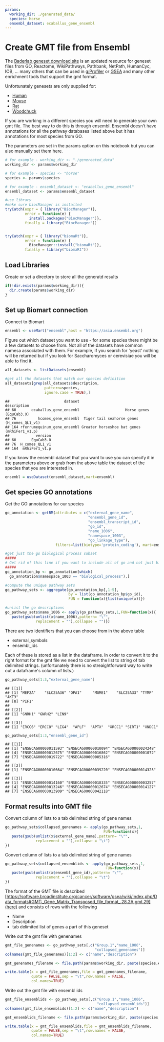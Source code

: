 ```yaml
---
params:
  working_dir: ./generated_data/
  species: horse
  ensembl_dataset: ecaballus_gene_ensembl
---
```


# Create GMT file from Ensembl

The [Baderlab geneset download site](https://download.baderlab.org/EM_Genesets/) is an updated resource for geneset files from GO, Reactome, WikiPathways, Pathbank, NetPath, HumanCyc, IOB, ... many others that can be used in [g:Profiler](https://biit.cs.ut.ee/gprofiler/gost) or [GSEA](https://www.gsea-msigdb.org/gsea/index.jsp) and many other enrichment tools that support the gmt format.  

Unfortunately genesets are only supplied for:

  * [Human](https://download.baderlab.org/EM_Genesets/current_release/Human/)
  * [Mouse](https://download.baderlab.org/EM_Genesets/current_release/Mouse/)
  * [Rat](https://download.baderlab.org/EM_Genesets/current_release/Rat/) 
  * [Woodchuck](https://download.baderlab.org/EM_Genesets/current_release/Woodchuck/)

If you are working in a different species you will need to generate your own gmt file. The best way to do this is through ensembl.  Ensembl doesn't have annotations for all the pathway databases listed above but it has annotations for most species from GO.


The parameters are set in the params option on this notebook but you can also manually set them here.

```r
# for example - working_dir <- "./genereated_data"
working_dir <- params$working_dir

# for example - species <- "horse"
species <- params$species

# for example - ensembl_dataset <- "ecaballus_gene_ensembl"
ensembl_dataset <- params$ensembl_dataset
```



```r
#use library
#make sure biocManager is installed
tryCatch(expr = { library("BiocManager")}, 
         error = function(e) { 
           install.packages("BiocManager")}, 
         finally = library("BiocManager"))


tryCatch(expr = { library("biomaRt")}, 
         error = function(e) { 
           BiocManager::install("biomaRt")}, 
         finally = library("biomaRt"))
```
## Load Libraries

Create or set a directory to store all the generatd results

```r
if(!dir.exists(params$working_dir)){
  dir.create(params$working_dir)
}
```

## Set up Biomart connection

Connect to Biomart

```r
ensembl <- useMart("ensembl",host = "https://asia.ensembl.org")
```


Figure out which dataset you want to use - for some species there might be a few datasets to choose from.  Not all of the datasets have common namesa associated with them.  For example, if you search for 'yeast' nothing will be returned but if you look for Saccharomyces or cerevisiae  you will be able to find it.


```r
all_datasets <- listDatasets(ensembl)

#get all the datasets that match our species definition
all_datasets[grep(all_datasets$description,
                  pattern=species,
                  ignore.case = TRUE),]
```

```
##                         dataset                                 description
## 60       ecaballus_gene_ensembl                     Horse genes (EquCab3.0)
## 76          hcomes_gene_ensembl  Tiger tail seahorse genes (H_comes_QL1_v1)
## 164 rferrumequinum_gene_ensembl Greater horseshoe bat genes (mRhiFer1_v1.p)
##            version
## 60       EquCab3.0
## 76  H_comes_QL1_v1
## 164  mRhiFer1_v1.p
```

If you know the ensembl dataset that you want to use you can specify it in the parameters above or grab from the above table the dataset of the species that you are interested in. 


```r
ensembl = useDataset(ensembl_dataset,mart=ensembl)
```

## Get species GO annotations

Get the GO annotations for our species

```r
go_annotation <- getBM(attributes = c("external_gene_name",
                                      "ensembl_gene_id",
                                      "ensembl_transcript_id",
                                      "go_id", 
                                      "name_1006", 
                                      "namespace_1003",
                                      "go_linkage_type"), 
                       filters=list(biotype='protein_coding'), mart=ensembl);

#get just the go biological process subset
#####
# Get rid of this line if you want to include all of go and not just biological process
#####
go_annotation_bp <- go_annotation[which(
  go_annotation$namespace_1003 == "biological_process"),]

#compute the unique pathway sets
go_pathway_sets <- aggregate(go_annotation_bp[,1:5],
                             by = list(go_annotation_bp$go_id),
                             FUN = function(x){list(unique(x))})

#unlist the go descriptions
go_pathway_sets$name_1006 <- apply(go_pathway_sets,1,FUN=function(x){
   paste(gsub(unlist(x$name_1006),pattern= "\"",
              replacement = ""),collapse = "")})
```

There are two identifiers that you can choose from in the above table
 * external_symbols
 * ensembl_ids
 
 Each of these is stored as a list in the dataframe.  In order to convert it to the right format for the gmt file we need to convert the list to string of tab delimited strings.  (unfortunately there is no streaightforward way to write out a dataframe's column of lists.)

```r
go_pathway_sets[1:3,"external_gene_name"]
```

```
## [[1]]
## [1] "MEF2A"    "SLC25A36" "OPA1"     "MGME1"    "SLC25A33" "TYMP"     "AKT3"    
## [8] "PIF1"    
## 
## [[2]]
## [1] "GNRH1" "GNRH2" "LIN9" 
## 
## [[3]]
## [1] "ERCC6" "ERCC8" "LIG4"  "APLF"  "APTX"  "XRCC1" "SIRT1" "XNDC1"
```

```r
go_pathway_sets[1:3,"ensembl_gene_id"]
```

```
## [[1]]
## [1] "ENSECAG00000011593" "ENSECAG00000010094" "ENSECAG00000024248"
## [4] "ENSECAG00000012675" "ENSECAG00000016862" "ENSECAG00000001072"
## [7] "ENSECAG00000019722" "ENSECAG00000005316"
## 
## [[2]]
## [1] "ENSECAG00000010664" "ENSECAG00000039220" "ENSECAG00000014325"
## 
## [[3]]
## [1] "ENSECAG00000014160" "ENSECAG00000018335" "ENSECAG00000003257"
## [4] "ENSECAG00000013246" "ENSECAG00000012674" "ENSECAG00000014127"
## [7] "ENSECAG00000013909" "ENSECAG00000042118"
```

## Format results into GMT file

Convert column of lists to a tab delimited string of gene names

```r
go_pathway_sets$collapsed_genenames <- apply(go_pathway_sets,1,
                                             FUN=function(x){
   paste(gsub(unlist(x$external_gene_name),pattern= "\"",
              replacement = ""),collapse = "\t")
})
```


Convert column of lists to a tab delimited string of gene names

```r
go_pathway_sets$collapsed_ensemblids <- apply(go_pathway_sets,1,
                                              FUN=function(x){
   paste(gsub(unlist(x$ensembl_gene_id),pattern= "\"",
              replacement = ""),collapse = "\t")
})
```

The format of the GMT file is described [https://software.broadinstitute.org/cancer/software/gsea/wiki/index.php/Data_formats#GMT:_Gene_Matrix_Transposed_file_format_.28.2A.gmt.29](here) and consists of rows with the following

  * Name
  * Description
  * tab delimited list of genes a part of this geneset
  
Write out the gmt file with genenames


```r
gmt_file_genenames <- go_pathway_sets[,c("Group.1","name_1006",
                                         "collapsed_genenames")]
colnames(gmt_file_genenames)[1:2] <- c("name","description") 

gmt_genenames_filename <- file.path(params$working_dir, paste(species,ensembl_dataset,"GO_genesets_GN.gmt",sep = "_"))

write.table(x = gmt_file_genenames,file = gmt_genenames_filename,
            quote = FALSE,sep = "\t",row.names = FALSE,
            col.names=TRUE)
```

Write out the gmt file with ensembl ids

```r
gmt_file_ensemblids <- go_pathway_sets[,c("Group.1","name_1006",
                                          "collapsed_ensemblids")]
colnames(gmt_file_ensemblids)[1:2] <- c("name","description") 

gmt_ensemblids_filename <- file.path(params$working_dir, paste(species,ensembl_dataset,"GO_genesets_esemblids.gmt",sep = "_"))

write.table(x = gmt_file_ensemblids,file = gmt_ensemblids_filename,
            quote = FALSE,sep = "\t",row.names = FALSE,
            col.names=TRUE)
```
